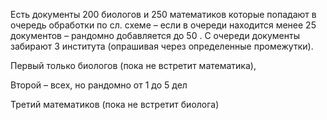 Есть документы 200 биологов и 250 математиков которые попадают в очередь обработки по сл. схеме – если в очереди находится менее 
25 документов – рандомно добавляется до 50 . С очереди документы забирают 3 института (опрашивая через определенные промежутки).

Первый только биологов (пока не встретит математика),

Второй – всех, но рандомно от 1 до 5 дел

Третий математиков (пока не встретит биолога)
